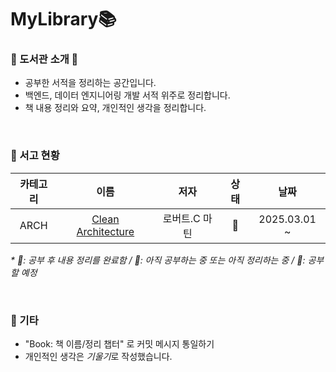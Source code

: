 # MyLibrary📚  
### 📘 도서관 소개 📖  
- 공부한 서적을 정리하는 공간입니다.
- 백엔드, 데이터 엔지니어링 개발 서적 위주로 정리합니다.
- 책 내용 정리와 요약, 개인적인 생각을 정리합니다.

<br>  

### 📗 서고 현황  
|  카테고리  |     이름     |   저자   |  상태  |  날짜  |
|:------:|:----------:|:------:|:---:|:----------:|  
|    ARCH    |      [Clean Architecture](https://github.com/hhee4455/MyLibrary/tree/main/Clean%20Architecture-%EB%A1%9C%EB%B2%84%ED%8A%B8.C%20%EB%A7%88%ED%8B%B4)      |    로버트.C 마틴    |   📙  |  2025.03.01 ~

_* 📗: 공부 후 내용 정리를 완료함 / 📙: 아직 공부하는 중 또는 아직 정리하는 중 / 📕: 공부할 예정_  

<br>  

### 📕 기타
- "Book: 책 이름/정리 챕터" 로 커밋 메시지 통일하기  
- 개인적인 생각은 *기울기*로 작성했습니다.